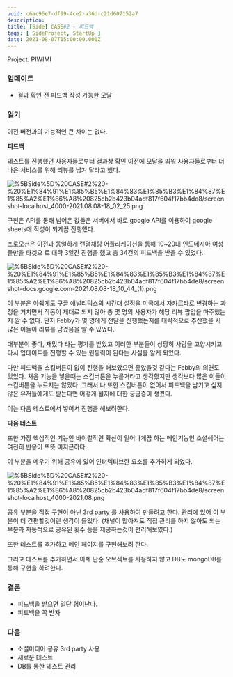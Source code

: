 ```yaml
---
uuid: c6ac96e7-df99-4ce2-a36d-c21d607152a7
description: 
title: [Side] CASE#2 - 피드백
tags: [ SideProject, StartUp ]
date: 2021-08-07T15:00:00.000Z
---
```






Project: PIWIMI



### 업데이트

- 결과 확인 전 피드백 작성 가능한 모달

### 일기

이전 버전과의 기능적인 큰 차이는 없다.

**피드백**

테스트를 진행했던 사용자들로부터 결과창 확인 이전에 모달을 띄워 사용자들로부터 더 나은 서비스를 위해 리뷰를 남겨 달라고 했다.

![%5BSide%5D%20CASE#2%20-%20%E1%84%91%E1%85%B5%E1%84%83%E1%85%B3%E1%84%87%E1%85%A2%E1%86%A8%20825cb2b423b04adf817f604f17bb4de8/screenshot-localhost_4000-2021.08.08-18_02_25.png](https://vault-r2.dorage.io/c6ac96e7-df99-4ce2-a36d-c21d607152a7/5bside_5d_20case_2_20_20_e1_84_91_e1_85_b5_e1_84_83_e1_85_b3_e1_84_87_e1_85_a2_e1_86_a8_20825cb2b423b04adf817f604f17bb4de8_screenshot_localhost_4000_2021_08_08_18_02_25_png.png)

구현은 API를 통해 넘어온 값들은 서버에서 바로 google API를 이용하여 google sheets에 작성이 되게끔 진행했다.

프로모션은 이전과 동일하게 랜덤채팅 어플리케이션을 통해 10~20대 인도네시아 여성들만을 타겟으 로 대략 3일간 진행을 했고 총 34건의 피드백을 받을 수 있었다.

![%5BSide%5D%20CASE#2%20-%20%E1%84%91%E1%85%B5%E1%84%83%E1%85%B3%E1%84%87%E1%85%A2%E1%86%A8%20825cb2b423b04adf817f604f17bb4de8/screenshot-docs.google.com-2021.08.08-18_10_44_(1).png](https://vault-r2.dorage.io/c6ac96e7-df99-4ce2-a36d-c21d607152a7/5bside_5d_20case_2_20_20_e1_84_91_e1_85_b5_e1_84_83_e1_85_b3_e1_84_87_e1_85_a2_e1_86_a8_20825cb2b423b04adf817f604f17bb4de8_screenshot_docs_google_com_2021_08_08_18_10_44_1_png.png)

이 부분은 아쉽게도 구글 애널리틱스의 시간대 설정을 미국에서 자카르타로 변경하는 과정을 거치면서 작동이 제대로 되지 않아 총 몇 명의 사용자가 해당 리뷰 팝업을 마주했는지 알 수 없다. 단지 Febby가 몇 명에게 전달을 진행했는지를 대략적으로 추산했을 시 많은 이들이 리뷰를 남겼음을 알 수 있었다.

대부분이 좋다, 재밌다 라는 평가를 받았고 이러한 부분들이 상당히 사람을 고양시키고 다시 업데이트를 진행할 수 있는 원동력이 된다는 사실을 알게 되었다.

다만 피드백을 스킵버튼이 없이 진행을 해보았으면 좋았을것 같다는 Febby의 의견도 있었다. 처음 기능을 넣을때는 스킵버튼을 누를거라고 생각했지만 생각보다 많은 이들이 스킵버튼을 누르지는 않았다. 그래서 나 또한 스킵버튼이 없어서 피드백을 남기고 싶지 않은 유저들에게도 받는다면 어떻게 될지에 대한 궁금증이 생겼다.

이는 다음 테스트에서 넣어서 진행을 해보려한다.

**다음 테스트**

또한 가장 핵심적인 기능인 바이럴적인 확산이 일어나게끔 하는 메인기능인 소셜쉐어는 여전히 반응이 뜨뜻 미지근하다.

이 부분을 메우기 위해 공유에 있어 인터렉티브한 요소를 추가하게 되었다.

![%5BSide%5D%20CASE#2%20-%20%E1%84%91%E1%85%B5%E1%84%83%E1%85%B3%E1%84%87%E1%85%A2%E1%86%A8%20825cb2b423b04adf817f604f17bb4de8/screenshot-localhost_4000-2021.08.png](https://vault-r2.dorage.io/c6ac96e7-df99-4ce2-a36d-c21d607152a7/5bside_5d_20case_2_20_20_e1_84_91_e1_85_b5_e1_84_83_e1_85_b3_e1_84_87_e1_85_a2_e1_86_a8_20825cb2b423b04adf817f604f17bb4de8_screenshot_localhost_4000_2021_08_png.png)

공유 부분을 직접 구현이 아닌 3rd party 를 사용하여 만들려고 한다. 관리에 있어 이 부분이 더 간편할것이란 생각이 들었다. (채널이 많아져도 직접 관리를 하지 않아도 되는 부분과 자동적으로 공유된 횟수 등을 제공하는것이 편리해보였다.)

또한 테스트를 추가하고 메인 페이지를 구현해보려 한다.

그리고 테스트를 추가하면서 이제 단순 오브젝트를 사용하지 않고 DB도 mongoDB를 통해 구현을 하려한다.

### 결론

- 피드백을 받으면 일단 힘이난다.
- 피드백을 꼭 받자

### 다음

- 소셜미디어 공유 3rd party 사용
- 새로운 테스트
- DB를 통한 테스트 관리